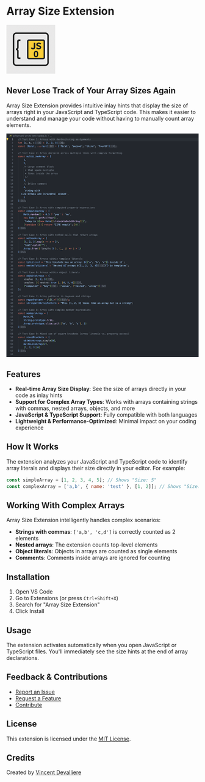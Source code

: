 # Array Size Extension

<img src="https://raw.githubusercontent.com/VincentBoillotDevalliere/array-manager-extension/master/assets/icon.png" alt="Array Size Extension Logo" width="128" height="128">

## Never Lose Track of Your Array Sizes Again

Array Size Extension provides intuitive inlay hints that display the size of arrays right in your JavaScript and TypeScript code. This makes it easier to understand and manage your code without having to manually count array elements.

<img src="https://raw.githubusercontent.com/VincentBoillotDevalliere/array-manager-extension/master/assets/demo-screenshot.png" alt="Demo Screenshot" width="700">

## Features

- **Real-time Array Size Display**: See the size of arrays directly in your code as inlay hints
- **Support for Complex Array Types**: Works with arrays containing strings with commas, nested arrays, objects, and more
- **JavaScript & TypeScript Support**: Fully compatible with both languages
- **Lightweight & Performance-Optimized**: Minimal impact on your coding experience

## How It Works

The extension analyzes your JavaScript and TypeScript code to identify array literals and displays their size directly in your editor. For example:

```javascript
const simpleArray = [1, 2, 3, 4, 5]; // Shows "Size: 5"
const complexArray = ['a,b', { name: 'test' }, [1, 2]]; // Shows "Size: 3"
```

## Working With Complex Arrays

Array Size Extension intelligently handles complex scenarios:

- **Strings with commas**: `['a,b', 'c,d']` is correctly counted as 2 elements
- **Nested arrays**: The extension counts top-level elements
- **Object literals**: Objects in arrays are counted as single elements
- **Comments**: Comments inside arrays are ignored for counting

## Installation

1. Open VS Code
2. Go to Extensions (or press `Ctrl+Shift+X`)
3. Search for "Array Size Extension"
4. Click Install

## Usage

The extension activates automatically when you open JavaScript or TypeScript files. You'll immediately see the size hints at the end of array declarations.

## Feedback & Contributions

- [Report an Issue](https://github.com/VincentBoillotDevalliere/array-size-extension/issues)
- [Request a Feature](https://github.com/VincentBoillotDevalliere/array-size-extension/issues)
- [Contribute](https://github.com/VincentBoillotDevalliere/array-size-extension)

## License

This extension is licensed under the [MIT License](LICENSE).

## Credits

Created by [Vincent Devalliere](https://github.com/VincentBoillotDevalliere)